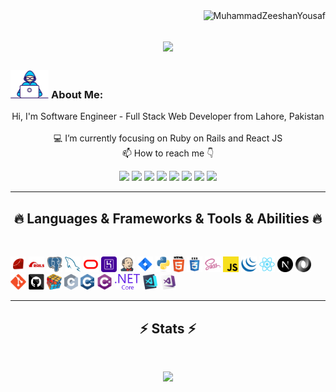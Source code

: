 <img align="right" src="https://visitor-badge.laobi.icu/badge?page_id=MuhammadZeeshanYousaf/MuhammadZeeshanYousaf" alt="MuhammadZeeshanYousaf">    
<!-- [![Typing SVG](https://readme-typing-svg.herokuapp.com?center=true&lines=This+is+MuuhammadZeeshanYousaf;Nice+to+meet+you+%F0%9F%91%8B)](https://git.io/typing-svg)       -->

<h1 align="center">
  <a href="https://git.io/typing-svg">
    <img src="https://readme-typing-svg.herokuapp.com/?lines=This+is+Zeeshan+Yousaf;Nice+to+meet+you+%F0%9F%91%8B&center=true&size=25">
  </a>
</h1>
   
###  <img src="/images/Developer.gif" alt="developer gif"  height="45px">  About Me:
<p align="center">
  Hi, I'm Software Engineer - Full Stack Web Developer from Lahore, Pakistan
  <br>
  <br>
  💻 I’m currently focusing on Ruby on Rails and React JS
  <br>
  📫 How to reach me 👇
</p>
<p align="center"> 
<a href="https://linkedin.com/in/muhammad-zeeshan-yousaf" target="_blank"><img src="https://img.shields.io/badge/linkedin-%230077B5.svg?&style=for-the-badge&logo=linkedin&logoColor=white" height=23></a>
<a href="mailto:zeeshanyousaf430@gmail.com" target="_blank"><img src="https://img.shields.io/badge/Gmail-D14836?style=for-the-badge&logo=gmail&logoColor=white" height=23></a>
<a href="http://wa.me/03114303312" target="_blank"><img src="https://img.shields.io/badge/WhatsApp-25D366?style=for-the-badge&logo=whatsapp&logoColor=white" height=23></a>
<a href="https://www.facebook.com/muhammadzeeshanyousaf786" target="_blank" target="_blank"><img src="https://img.shields.io/badge/Facebook-1877F2?style=for-the-badge&logo=facebook&logoColor=white" height=23></a> 
<a href="https://github.com/MuhammadZeeshanYousaf" target="_blank"><img src="https://img.shields.io/badge/GitHub-100000?style=for-the-badge&logo=github&logoColor=white" height=23></a>
<a href="https://www.youtube.com/@techforzee" target="_blank"><img src="https://img.shields.io/badge/YouTube-FF0000?style=for-the-badge&logo=youtube&logoColor=white" height=23></a> 
<!--<a href="https://t.me/ZeeshanYousaf" target="_blank"><img src="https://img.shields.io/badge/Telegram-2CA5E0?style=for-the-badge&logo=telegram&logoColor=white" height=23></a>  -->
<a href="https://twitter.com/zeeThedeveloper" target="_blank"><img src="https://img.shields.io/badge/Twitter-%231DA1F2?logo=twitter&logoColor=white&style=for-the-badge" height=23></a>
<a href="https://instagram.com/zeeshan_yusaf" target="_blank"><img src="https://img.shields.io/badge/Instagram-%23E4405F?logo=instagram&logoColor=white&style=for-the-badge" height=23></a>
</p>
<hr>
<h2 align="center">🔥 Languages & Frameworks & Tools & Abilities 🔥</h2><br>
<p align="center">

<code><img title="Ruby" height="25" src="images/ruby.svg"></code>
<code><img title="Rails" height="25" src="images/rails.svg"></code>
<code><img title="PostgreSQL" height="25" src="images/postgresql.svg"></code>
<code><img title="mySQL" height="25" src="images/mysql.svg"></code>
<code><img title="Oracle" height="25" src="images/oracle.svg"></code>
<code><img title="Heroku" height="25" src="images/heroku.svg"></code>
<code><img title="Jenkins" height="25" src="images/jenkins.svg"></code>
<code><img title="Jira" height="25" src="images/jira.svg"></code>
<code><img title="Python" height="25" src="images/python-original.svg"></code>
<code><img title="HTML5" height="25" src="images/html5.svg"></code>
<code><img title="CSS" height="25" src="images/css.svg"></code>
<code><img title="SASS" height="25" src="images/sass.svg"></code>
<code><img title="Javascript" height="25" src="images/javascript.svg"></code>
<code><img title="jquery" height="25" src="images/jquery-original.svg"></code>
<code><img title="React" height="25" src="images/react-original.svg"></code>
<code><img title="Next.js" height="25" src="images/Next.js.png"></code>
<code><img title="JSON" height="25" src="images/json.svg"></code>
<code><img title="Git" height="25" src="images/git-original.svg"></code>
<code><img title="GitHub" height="25" src="images/github.svg"></code>
<code><img title="Problem Solving" height="25" src="images/problemSolving.png"></code>
<code><img title="C" height="25" src="images/c.svg"></code>
<code><img title="C++" height="25" src="images/cpp.svg"></code>
<code><img title="C#" height="25" src="images/cSharp.svg"></code>
<code><img title=".Net Core" height="25" src="images/dotnetcore.svg"></code>
<code><img title="Visual Studio Code" height="25" src="images/vscode.png"></code>
<code><img title="Microsoft Visual Studio" height="25" src="images/visualstudio.png"></code> 

</p>
<hr>

<h2 align="center">⚡ Stats ⚡</h2>
<br>



<p align="center">
<a href="https://github.com/MuhammadZeeshanYousaf/">
      <img width=325  src="https://github-readme-stats.vercel.app/api/top-langs/?username=MuhammadZeeshanYousaf&hide=c%23,powershell,Mathematica,Ruby,Objective-C,Objective-C%2b%2b,Cuda&title_color=61dafb&text_color=ffffff&icon_color=61dafb&bg_color=20232a&langs_count=8&layout=compact&border_color=61dafb&hide_border=true" />
 </a>
</p>
<!-- 
<hr>
<h2 align="center">📁 Most Popular Repos 📁</h2>
<br>
<p align="center">
<a href="https://github.com/MuhammadZeeshanYousaf/Coeus-Tweetz/">
  <img width=300 align="center" src="https://github-readme-stats.vercel.app/api/pin/?username=MuhammadZeeshanYousaf&repo=Coeus-Tweetz&title_color=ffffff&text_color=c9cacc&icon_color=2bbc8a&bg_color=1d1f21" />
</a>   
<a href="https://github.com/MuhammadZeeshanYousaf/AI-TicTacToe">
  <img width=300 align="center" src="https://github-readme-stats.vercel.app/api/pin/?username=MuuhammadZeeshanYousaf&repo=AI-TicTacToe&title_color=ffffff&text_color=c9cacc&icon_color=2bbc8a&bg_color=1d1f21" />
</a>    
</p> -->

<!-- <hr> -->
<!--<p align="center">
  <a href="https://www.buymeacoffee.com/MuuhammadZeeshanYousaf" target="_blank" ><img src="https://www.buymeacoffee.com/assets/img/custom_images/orange_img.png" alt="MuuhammadZeeshanYousaf buy me a coffee" width="230"></a>
</p> -->

<!--
<p  align="center">
<img src="https://visitor-badge.laobi.icu/badge?page_id=MuuhammadZeeshanYousaf/MuuhammadZeeshanYousaf" alt="MuuhammadZeeshanYousaf"/>       
</p>
-->
<!-- Followers -->
<!-- <p align="center">
  <a href="https://www.github.com/MuhammadZeeshanYousaf" target="_blank" rel="noreferrer"><img src="https://img.shields.io/github/followers/MuuhammadZeeshanYousaf?logo=github&style=for-the-badge&color=282b2f&labelColor=0d1117" alt="GitHub followers badge" /></a>
</p> -->
<!---
MuuhammadZeeshanYousaf/MuuhammadZeeshanYousaf is a ✨ special ✨ repository because its `README.md` (this file) appears on your GitHub profile.
You can click the Preview link to take a look at your changes.
--->
